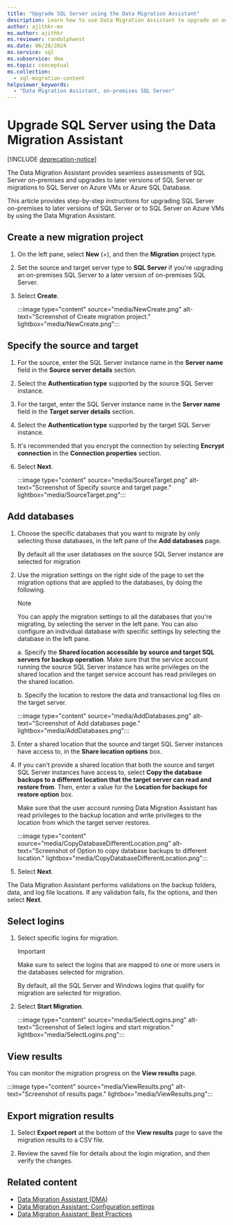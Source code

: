 ```yaml
---
title: "Upgrade SQL Server using the Data Migration Assistant"
description: Learn how to use Data Migration Assistant to upgrade an on-premises SQL Server to a later version of SQL Server or to SQL Server on Azure VMs
author: ajithkr-ms
ms.author: ajithkr
ms.reviewer: randolphwest
ms.date: 06/28/2024
ms.service: sql
ms.subservice: dma
ms.topic: conceptual
ms.collection:
  - sql-migration-content
helpviewer_keywords:
  - "Data Migration Assistant, on-premises SQL Server"
---
```


# Upgrade SQL Server using the Data Migration Assistant

[!INCLUDE [deprecation-notice](includes/deprecation-notice.md)]

The Data Migration Assistant provides seamless assessments of SQL Server on-premises and upgrades to later versions of SQL Server or migrations to SQL Server on Azure VMs or Azure SQL Database.

This article provides step-by-step instructions for upgrading SQL Server on-premises to later versions of SQL Server or to SQL Server on Azure VMs by using the Data Migration Assistant.

## Create a new migration project

1. On the left pane, select **New** (+), and then the **Migration** project type.

1. Set the source and target server type to **SQL Server** if you're upgrading an on-premises SQL Server to a later version of on-premises SQL Server.

1. Select **Create**.

   :::image type="content" source="media/NewCreate.png" alt-text="Screenshot of Create migration project." lightbox="media/NewCreate.png":::

## Specify the source and target

1. For the source, enter the SQL Server instance name in the **Server name** field in the **Source server details** section.

1. Select the **Authentication type** supported by the source SQL Server instance.

1. For the target, enter the SQL Server instance name in the **Server name** field in the **Target server details** section.

1. Select the **Authentication type** supported by the target SQL Server instance.

1. It's recommended that you encrypt the connection by selecting **Encrypt connection** in the **Connection properties** section.

1. Select **Next**.

   :::image type="content" source="media/SourceTarget.png" alt-text="Screenshot of Specify source and target page." lightbox="media/SourceTarget.png":::

## Add databases

1. Choose the specific databases that you want to migrate by only selecting those databases, in the left pane of the **Add databases** page.

   By default all the user databases on the source SQL Server instance are selected for migration

1. Use the migration settings on the right side of the page to set the migration options that are applied to the databases, by doing the following.

   > [!NOTE]  
   > You can apply the migration settings to all the databases that you're migrating, by selecting the server in the left pane. You can also configure an individual database with specific settings by selecting the database in the left pane.

    a. Specify the **Shared location accessible by source and target SQL servers for backup operation**. Make sure that the service account running the source SQL Server instance has write privileges on the shared location and the target service account has read privileges on the shared location.

    b. Specify the location to restore the data and transactional log files on the target server.

    :::image type="content" source="media/AddDatabases.png" alt-text="Screenshot of Add databases page." lightbox="media/AddDatabases.png":::

1. Enter a shared location that the source and target SQL Server instances have access to, in the **Share location options** box.

1. If you can't provide a shared location that both the source and target SQL Server instances have access to, select **Copy the database backups to a different location that the target server can read and restore from**. Then, enter a value for the **Location for backups for restore option** box.

   Make sure that the user account running Data Migration Assistant has read privileges to the backup location and write privileges to the location from which the target server restores.

   :::image type="content" source="media/CopyDatabaseDifferentLocation.png" alt-text="Screenshot of Option to copy database backups to different location." lightbox="media/CopyDatabaseDifferentLocation.png":::

1. Select **Next**.

The Data Migration Assistant performs validations on the backup folders, data, and log file locations. If any validation fails, fix the options, and then select **Next**.

## Select logins

1. Select specific logins for migration.

   > [!IMPORTANT]  
   > Make sure to select the logins that are mapped to one or more users in the databases selected for migration.

   By default, all the SQL Server and Windows logins that qualify for migration are selected for migration.

1. Select **Start Migration**.

   :::image type="content" source="media/SelectLogins.png" alt-text="Screenshot of Select logins and start migration." lightbox="media/SelectLogins.png":::

## View results

You can monitor the migration progress on the **View results** page.

:::image type="content" source="media/ViewResults.png" alt-text="Screenshot of results page." lightbox="media/ViewResults.png":::

## Export migration results

1. Select **Export report** at the bottom of the **View results** page to save the migration results to a CSV file.

1. Review the saved file for details about the login migration, and then verify the changes.

## Related content

- [Data Migration Assistant (DMA)](dma-overview.md)
- [Data Migration Assistant: Configuration settings](dma-configurationsettings.md)
- [Data Migration Assistant: Best Practices](dma-bestpractices.md)
